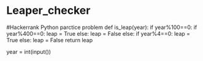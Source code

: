 # Leaper_checker
#Hackerrank Python parctice problem
def is_leap(year):
    if year%100==0:
        if year%400==0:
            leap = True
        else:
            leap = False
    else:
        if year%4==0:
            leap = True
        else:
            leap = False
    return leap

year = int(input())
